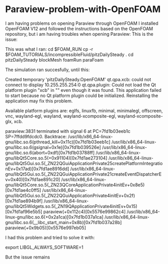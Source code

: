 # Paraview-problem-with-OpenFOAM
I am having problems on opening Paraview through OpenFOAM
I installed OpenFOAM V12 and followed the instructions based on the OpenFOAM repository, but i am having troubles when opening Paraview:
This is the issue: 

This was what I ran: cd $FOAM_RUN
cp -r $FOAM_TUTORIALS/incompressibleFluid/pitzDailySteady .
cd pitzDailySteady
blockMesh
foamRun
paraFoam

The simulation ran succesfully, until this: 

Created temporary 'pitzDailySteady.OpenFOAM'
qt.qpa.xcb: could not connect to display 10.255.255.254:0
qt.qpa.plugin: Could not load the Qt platform plugin "xcb" in "" even though it was found.
This application failed to start because no Qt platform plugin could be initialized. Reinstalling the application may fix this problem.

Available platform plugins are: eglfs, linuxfb, minimal, minimalegl, offscreen, vnc, wayland-egl, wayland, wayland-xcomposite-egl, wayland-xcomposite-glx, xcb.


paraview:3831 terminated with signal 6 at PC=7fd1b03eeb1c SP=7ffdd9fdcdc0.  Backtrace:
/usr/lib/x86_64-linux-gnu/libc.so.6(pthread_kill+0x11c)[0x7fd1b03eeb1c]
/usr/lib/x86_64-linux-gnu/libc.so.6(gsignal+0x1e)[0x7fd1b039526e]
/usr/lib/x86_64-linux-gnu/libc.so.6(abort+0xdf)[0x7fd1b03788ff]
/usr/lib/x86_64-linux-gnu/libQt5Core.so.5(+0x91104)[0x7fd1ae273104]
/usr/lib/x86_64-linux-gnu/libQt5Gui.so.5(_ZN22QGuiApplicationPrivate25createPlatformIntegrationEv+0x17ad)[0x7fd1ae8916dd]
/usr/lib/x86_64-linux-gnu/libQt5Gui.so.5(_ZN22QGuiApplicationPrivate21createEventDispatcherEv+0x40)[0x7fd1ae891c20]
/usr/lib/x86_64-linux-gnu/libQt5Core.so.5(_ZN23QCoreApplicationPrivate4initEv+0x8e5)[0x7fd1ae4c0ff5]
/usr/lib/x86_64-linux-gnu/libQt5Gui.so.5(_ZN22QGuiApplicationPrivate4initEv+0x2f)[0x7fd1ae894b9f]
/usr/lib/x86_64-linux-gnu/libQt5Widgets.so.5(_ZN19QApplicationPrivate4initEv+0x15)[0x7fd1af96e5b5]
paraview(+0x112c4)[0x5576e99862c4]
/usr/lib/x86_64-linux-gnu/libc.so.6(+0x2a1ca)[0x7fd1b037a1ca]
/usr/lib/x86_64-linux-gnu/libc.so.6(__libc_start_main+0x8b)[0x7fd1b037a28b]
paraview(+0x9b05)[0x5576e997eb05]

I had this problem and tried to solve it with:

 export LIBGL_ALWAYS_SOFTWARE=1

But the issue remains
